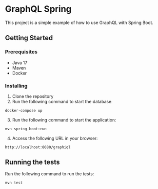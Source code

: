 # GraphQL Spring

This project is a simple example of how to use GraphQL with Spring Boot.

## Getting Started

### Prerequisites

- Java 17
- Maven
- Docker

### Installing

1. Clone the repository
2. Run the following command to start the database:

```bash
docker-compose up
```

3. Run the following command to start the application:

```bash
mvn spring-boot:run
```

4. Access the following URL in your browser:

```
http://localhost:8080/graphiql
```

## Running the tests

Run the following command to run the tests:

```bash
mvn test
```
